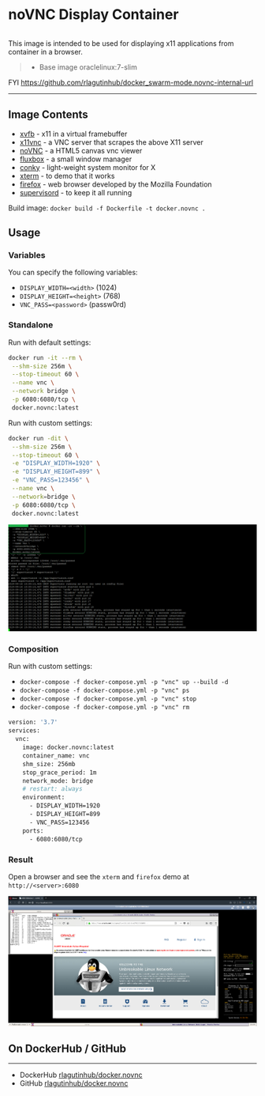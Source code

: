 # noVNC Display Container
```
```
This image is intended to be used for displaying x11 applications from container in a browser.
>	* Base image oraclelinux:7-slim

FYI https://github.com/rlagutinhub/docker_swarm-mode.novnc-internal-url

***

## Image Contents

* [xvfb](http://www.x.org/releases/X11R7.6/doc/man/man1/Xvfb.1.xhtml) - x11 in a virtual framebuffer
* [x11vnc](http://www.karlrunge.com/x11vnc/) - a VNC server that scrapes the above X11 server
* [noVNC](https://kanaka.github.io/noVNC/) - a HTML5 canvas vnc viewer
* [fluxbox](http://www.fluxbox.org/) - a small window manager
* [conky](https://github.com/brndnmtthws/conky) - light-weight system monitor for X
* [xterm](http://invisible-island.net/xterm/) - to demo that it works
* [firefox](https://www.mozilla.org) - web browser developed by the Mozilla Foundation
* [supervisord](http://supervisord.org) - to keep it all running

Build image:
`docker build -f Dockerfile -t docker.novnc .`

## Usage

### Variables

You can specify the following variables:
* `DISPLAY_WIDTH=<width>` (1024)
* `DISPLAY_HEIGHT=<height>` (768)
* `VNC_PASS=<password>` (passw0rd)

### Standalone
Run with default settings:
```bash
docker run -it --rm \
 --shm-size 256m \
 --stop-timeout 60 \
 --name vnc \
 --network bridge \
 -p 6080:6080/tcp \
 docker.novnc:latest
```
Run with custom settings:
```bash
docker run -dit \
 --shm-size 256m \
 --stop-timeout 60 \
 -e "DISPLAY_WIDTH=1920" \
 -e "DISPLAY_HEIGHT=899" \
 -e "VNC_PASS=123456" \
 --name vnc \
 --network=bridge \
 -p 6080:6080/tcp \
 docker.novnc:latest
```

![alt text](https://raw.githubusercontent.com/rlagutinhub/docker.novnc/master/screen1.png)

### Composition
Run with custom settings:
* `docker-compose -f docker-compose.yml -p "vnc" up --build -d`
* `docker-compose -f docker-compose.yml -p "vnc" ps`
* `docker-compose -f docker-compose.yml -p "vnc" stop`
* `docker-compose -f docker-compose.yml -p "vnc" rm`
```bash
version: '3.7'
services:
  vnc:
    image: docker.novnc:latest
    container_name: vnc
    shm_size: 256mb
    stop_grace_period: 1m
    network_mode: bridge
    # restart: always
    environment:
      - DISPLAY_WIDTH=1920
      - DISPLAY_HEIGHT=899
      - VNC_PASS=123456
    ports:
      - 6080:6080/tcp
```

### Result
Open a browser and see the `xterm` and `firefox` demo at `http://<server>:6080`

![alt text](https://raw.githubusercontent.com/rlagutinhub/docker.novnc/master/screen2.png)

## On DockerHub / GitHub
___
* DockerHub [rlagutinhub/docker.novnc](https://hub.docker.com/r/rlagutinhub/docker.novnc)
* GitHub [rlagutinhub/docker.novnc](https://github.com/rlagutinhub/docker.novnc)
